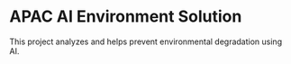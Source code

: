 # APAC AI Environment Solution

This project analyzes and helps prevent environmental degradation using AI.
